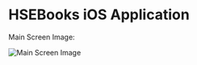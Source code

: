#  HSEBooks iOS Application
Main Screen Image:

![Main Screen Image](https://git.infostrategic.com/hsebooks/ios-application/-/raw/main/Assets/Images/MainScreen.png?inline=false)
